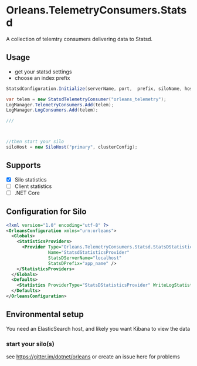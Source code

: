 # Orleans.TelemetryConsumers.Statsd

A collection of telemtry consumers delivering data to Statsd.

## Usage

* get your statsd  settings
* choose an index prefix


```cs
StatsdConfiguration.Initialize(serverName, port,  prefix, siloName, hostName, maxUdpPacketSize);

var telem = new StatsdTelemetryConsumer("orleans_telemetry");
LogManager.TelemetryConsumers.Add(telem);
LogManager.LogConsumers.Add(telem);

///



//then start your silo
siloHost = new SiloHost("primary", clusterConfig);
```

## Supports
- [x] Silo statistics
- [ ] Client statistics
- [ ] .NET Core

## Configuration for Silo
```xml
<?xml version="1.0" encoding="utf-8" ?>
<OrleansConfiguration xmlns="urn:orleans">
  <Globals>
    <StatisticsProviders>
      <Provider Type="Orleans.TelemetryConsumers.Statsd.StatsDStatisticsProvider"
                Name="StatsdStatisticsProvider"
                StatsDServerName="localhost"
                StatsDPrefix="app_name" />
    </StatisticsProviders>
  </Globals>
  <Defaults>
    <Statistics ProviderType="StatsDStatisticsProvider" WriteLogStatisticsToTable="true"/>
  </Defaults>
</OrleansConfiguration>
```

## Environmental setup

You need an ElasticSearch host, and likely you want Kibana to view the data

### start your silo(s)

see https://gitter.im/dotnet/orleans or create an issue here for problems
